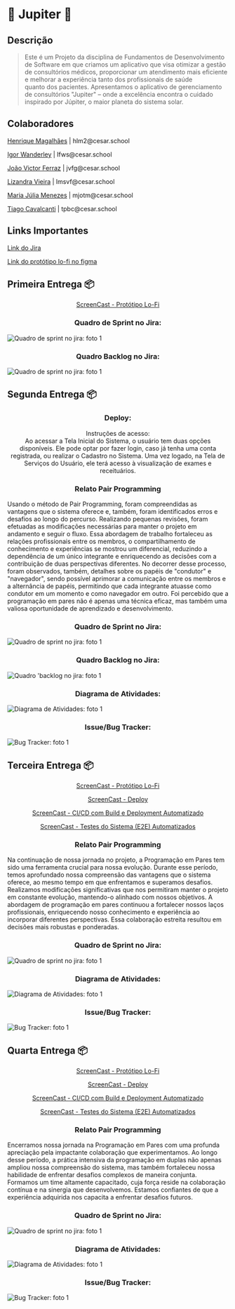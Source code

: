 <h1>💫 Jupiter 💫</h1>


<h2>Descrição</h2>


> Este é um Projeto da disciplina de Fundamentos de Desenvolvimento de Software em que criamos um aplicativo que visa otimizar a gestão de consultórios médicos, proporcionar um atendimento mais eficiente e melhorar a experiência tanto dos profissionais de saúde quanto dos pacientes. Apresentamos o aplicativo de gerenciamento de consultórios "Jupiter" – onde a excelência encontra o cuidado inspirado por Júpiter, o maior planeta do sistema solar.


<h2>Colaboradores</h2>


<p><a href="https://github.com/Henrique-12345">Henrique Magalhães</a> | hlm2@cesar.school</p>
<p><a href="https://github.com/igorfwds">Igor Wanderley</a> | Ifws@cesar.school</p>
<p><a href="https://github.com/JoaovfGoncalves">João Victor Ferraz</a> | jvfg@cesar.school</p>
<p><a href="https://github.com/lizandravieira">Lizandra Vieira</a> | lmsvf@cesar.school</p>
<p><a href="https://github.com/mjuliamenezes">Maria Júlia Menezes</a> | mjotm@cesar.school</p>
<p><a href="https://github.com/Tiagopbc">Tiago Cavalcanti</a> | tpbc@cesar.school</p>


<h2>Links Importantes</h2>


<p><a href="https://tpbc.atlassian.net/jira/software/projects/JUP/boards/2">Link do Jira </a></p>


<p><a href="https://www.figma.com/file/Hdcw3afQND6NQS8Uqp3Q7a/Lo-fi-JUPITER?type=design&node-id=1426-2107&mode=design&t=Vlbn0e5q0l2CSaMy-0">Link do protótipo lo-fi no figma</a></p>


<h2>Primeira Entrega 📦</h2>


<p align="center"><a href="https://www.youtube.com/watch?v=d9tIOqOFgMM">ScreenCast - Protótipo Lo-Fi</a></p>


<h3 align="center">Quadro de Sprint no Jira:</h3>
<img src="imagens/quadro_sprint1_entrega1.jpg" alt="Quadro de sprint no jira: foto 1">


<h3 align="center">Quadro Backlog no Jira:</h3>
<img src="imagens/backlog_entrega1.jpg" alt="Quadro de sprint no jira: foto 1">


<h2>Segunda Entrega 📦</h2>

<h3 align="center">Deploy:</h3>


<p align="center">Instruções de acesso:<br>Ao acessar a Tela Inicial do Sistema, o usuário tem duas opções disponíveis. Ele pode optar por fazer login, caso já tenha uma conta registrada, ou realizar o Cadastro no Sistema. Uma vez logado, na Tela de Serviços do Usuário, ele terá acesso à visualização de exames e receituários.</p>


<h3 align="center">Relato Pair Programming</h3>
<p>Usando o método de Pair Programming, foram compreendidas as vantagens que o sistema oferece e, também, foram identificados erros e desafios ao longo do percurso. Realizando pequenas revisões, foram efetuadas as modificações necessárias para manter o projeto em andamento e seguir o fluxo. Essa abordagem de trabalho fortaleceu as relações profissionais entre os membros, o compartilhamento de conhecimento e experiências se mostrou um diferencial, reduzindo a dependência de um único integrante e enriquecendo as decisões com a contribuição de duas perspectivas diferentes. No decorrer desse processo, foram observados, também, detalhes sobre os papéis de "condutor" e "navegador", sendo possível aprimorar a comunicação entre os membros e a alternância de papéis, permitindo que cada integrante atuasse como condutor em um momento e como navegador em outro. Foi percebido que a programação em pares não é apenas uma técnica eficaz, mas também uma valiosa oportunidade de aprendizado e desenvolvimento.</p>


<h3 align="center">Quadro de Sprint no Jira:</h3>
<img src="imagens/quadro_sprint1_entrega2.jpg" alt="Quadro de sprint no jira: foto 1">


<h3 align="center">Quadro Backlog no Jira:</h3>
<img src="imagens/backlog_entrega2.jpg" alt="Quadro 'backlog no jira: foto 1">


<h3 align="center">Diagrama de Atividades:</h3>
<img src="imagens/diag_entrega2.jpg" alt="Diagrama de Atividades: foto 1">


<h3 align="center">Issue/Bug Tracker:</h3>
<img src="imagens/bugtracker_entrega2.jpg" alt="Bug Tracker: foto 1">


<h2>Terceira Entrega 📦</h2>


<p align="center"><a href="https://youtu.be/fPSGY96swlo">ScreenCast - Protótipo Lo-Fi</a></p>


<p align="center"><a href="https://youtu.be/pE0cxlScEe8">ScreenCast - Deploy</a></p>


<p align="center"><a href="https://youtu.be/AeFZcY-xZvc">ScreenCast - CI/CD com Build e Deployment Automatizado</a></p>


<p align="center"><a href="https://youtu.be/P18R2akQjBI">ScreenCast - Testes do Sistema (E2E) Automatizados</a></p>


<h3 align="center">Relato Pair Programming</h3>
<p>Na continuação de nossa jornada no projeto, a Programação em Pares tem sido uma ferramenta crucial para nossa evolução. Durante esse período, temos aprofundado nossa compreensão das vantagens que o sistema oferece, ao mesmo tempo em que enfrentamos e superamos desafios. Realizamos modificações significativas que nos permitiram manter o projeto em constante evolução, mantendo-o alinhado com nossos objetivos. A abordagem de programação em pares continuou a fortalecer nossos laços profissionais, enriquecendo nosso conhecimento e experiência ao incorporar diferentes perspectivas. Essa colaboração estreita resultou em decisões mais robustas e ponderadas.</p>


<h3 align="center">Quadro de Sprint no Jira:</h3>
<img src="imagens/quadro_sprint2_entrega3.jpeg" alt="Quadro de sprint no jira: foto 1">


<h3 align="center">Diagrama de Atividades:</h3>
<img src="imagens/diag_entrega3.jpeg" alt="Diagrama de Atividades: foto 1">


<h3 align="center">Issue/Bug Tracker:</h3>
<img src="imagens/bugtracker_entrega3.png" alt="Bug Tracker: foto 1">


<h2>Quarta Entrega 📦</h2>


<p align="center"><a href="https://youtu.be/agv_SbbhTyo">ScreenCast - Protótipo Lo-Fi</a></p>


<p align="center"><a href="https://youtu.be/N5A83yawNII">ScreenCast - Deploy</a></p>


<p align="center"><a href="https://youtu.be/iQB94hz7CZE">ScreenCast - CI/CD com Build e Deployment Automatizado</a></p>


<p align="center"><a href="https://youtu.be/P18R2akQjBI">ScreenCast - Testes do Sistema (E2E) Automatizados</a></p>


<h3 align="center">Relato Pair Programming</h3>
<p>Encerramos nossa jornada na Programação em Pares com uma profunda apreciação pela impactante colaboração que experimentamos. Ao longo desse período, a prática intensiva da programação em duplas não apenas ampliou nossa compreensão do sistema, mas também fortaleceu nossa habilidade de enfrentar desafios complexos de maneira conjunta. Formamos um time altamente capacitado, cuja força reside na colaboração contínua e na sinergia que desenvolvemos. Estamos confiantes de que a experiência adquirida nos capacita a enfrentar desafios futuros.</p>


<h3 align="center">Quadro de Sprint no Jira:</h3>
<img src="imagens/quadro_sprint3_entrega4.jpeg" alt="Quadro de sprint no jira: foto 1">


<h3 align="center">Diagrama de Atividades:</h3>
<img src="imagens/diag_entrega4.jpeg" alt="Diagrama de Atividades: foto 1">


<h3 align="center">Issue/Bug Tracker:</h3>
<img src="imagens/bugtracker_entrega4.png" alt="Bug Tracker: foto 1">
